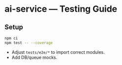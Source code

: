# ai-service — Testing Guide

## Setup
```bash
npm ci
npm test -- --coverage
```
- Adjust `tests/e2e/*` to import correct modules.
- Add DB/queue mocks.

